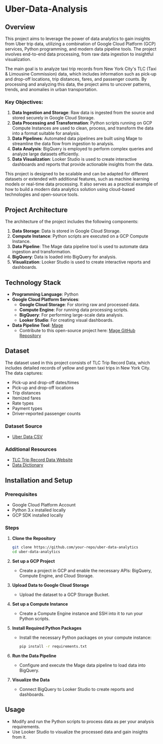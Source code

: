 # Uber-Data-Analysis

## Overview

This project aims to leverage the power of data analytics to gain insights from Uber trip data, utilizing a combination of Google Cloud Platform (GCP) services, Python programming, and modern data pipeline tools. The project involves end-to-end data processing, from raw data ingestion to insightful visualization.

The main goal is to analyze taxi trip records from New York City's TLC (Taxi & Limousine Commission) data, which includes information such as pick-up and drop-off locations, trip distances, fares, and passenger counts. By processing and analyzing this data, the project aims to uncover patterns, trends, and anomalies in urban transportation.

### Key Objectives:
1. **Data Ingestion and Storage**: Raw data is ingested from the source and stored securely in Google Cloud Storage.
2. **Data Processing and Transformation**: Python scripts running on GCP Compute Instances are used to clean, process, and transform the data into a format suitable for analysis.
3. **Data Pipelines**: Automated data pipelines are built using Mage to streamline the data flow from ingestion to analysis.
4. **Data Analysis**: BigQuery is employed to perform complex queries and analyze large datasets efficiently.
5. **Data Visualization**: Looker Studio is used to create interactive dashboards and reports that provide actionable insights from the data.

This project is designed to be scalable and can be adapted for different datasets or extended with additional features, such as machine learning models or real-time data processing. It also serves as a practical example of how to build a modern data analytics solution using cloud-based technologies and open-source tools.

## Project Architecture

The architecture of the project includes the following components:

1. **Data Storage**: Data is stored in Google Cloud Storage.
2. **Compute Instance**: Python scripts are executed on a GCP Compute Instance.
3. **Data Pipeline**: The Mage data pipeline tool is used to automate data ingestion and transformation.
4. **BigQuery**: Data is loaded into BigQuery for analysis.
5. **Visualization**: Looker Studio is used to create interactive reports and dashboards.

## Technology Stack

- **Programming Language**: Python
- **Google Cloud Platform Services**:
  - **Google Cloud Storage**: For storing raw and processed data.
  - **Compute Engine**: For running data processing scripts.
  - **BigQuery**: For performing large-scale data analysis.
  - **Looker Studio**: For creating visual dashboards.
- **Data Pipeline Tool**: [Mage](https://www.mage.ai/)
  - Contribute to this open-source project here: [Mage GitHub Repository](https://github.com/mage-ai/mage-ai)

## Dataset

The dataset used in this project consists of TLC Trip Record Data, which includes detailed records of yellow and green taxi trips in New York City. The data captures:

- Pick-up and drop-off dates/times
- Pick-up and drop-off locations
- Trip distances
- Itemized fares
- Rate types
- Payment types
- Driver-reported passenger counts

### Dataset Source
- [Uber Data CSV](https://github.com/darshilparmar/uber-etl-pipeline-data-engineering-project/blob/main/data/uber_data.csv)

### Additional Resources
- [TLC Trip Record Data Website](https://www.nyc.gov/site/tlc/about/tlc-trip-record-data.page)
- [Data Dictionary](https://www.nyc.gov/assets/tlc/downloads/pdf/data_dictionary_trip_records_yellow.pdf)

## Installation and Setup

### Prerequisites

- Google Cloud Platform Account
- Python 3.x installed locally
- GCP SDK installed locally

### Steps

1. **Clone the Repository**
   ```bash
   git clone https://github.com/your-repo/uber-data-analytics
   cd uber-data-analytics
   ```

2. **Set up a GCP Project**
   - Create a project in GCP and enable the necessary APIs: BigQuery, Compute Engine, and Cloud Storage.

3. **Upload Data to Google Cloud Storage**
   - Upload the dataset to a GCP Storage Bucket.

4. **Set up a Compute Instance**
   - Create a Compute Engine instance and SSH into it to run your Python scripts.

5. **Install Required Python Packages**
   - Install the necessary Python packages on your compute instance:
     ```bash
     pip install -r requirements.txt
     ```

6. **Run the Data Pipeline**
   - Configure and execute the Mage data pipeline to load data into BigQuery.

7. **Visualize the Data**
   - Connect BigQuery to Looker Studio to create reports and dashboards.

## Usage

- Modify and run the Python scripts to process data as per your analysis requirements.
- Use Looker Studio to visualize the processed data and gain insights from it.
 

